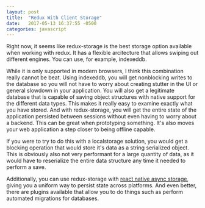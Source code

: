 ```yaml
---
layout: post
title:  "Redux With Client Storage"
date:   2017-05-13 16:37:55 -0500
categories: javascript
---
```


Right now, it seems like redux-storage is the best storage option available when working with redux.  It has a flexible arcitecture that allows swiping out different engines.  You can use, for example, indexeddb.

While it is only supported in modern browsers, I think this combination really cannot be beat.  Using indexeddb, you will get nonblocking writes to the database so you will not have to worry about creating stutter in the UI or general slowdown in your application.  You will also get a legitimate database that is capable of saving object structures with native support for the different data types.  This makes it really easy to examine exactly what you have stored.  And with redux-storage, you will get the entire state of the application persisted between sessions without even having to worry about a backend.  This can be great when prototyping something.  It's also moves your web application a step closer to being offline capable.

If you were to try to do this with a localstorage solution, you would get a blocking operation that would store it's data as a string serialized object.  This is obviously also not very performant for a large quantity of data, as it would have to reserialize the entire data structure any time it needed to perform a save.

Additionally, you can use redux-storage with [react native async storage](https://github.com/react-stack/redux-storage-engine-reactNativeAsyncStorage), giving you a uniform way to persist state across platforms.  And even better, there are plugins available that allow you to do things such as perform automated migrations for databases. 
